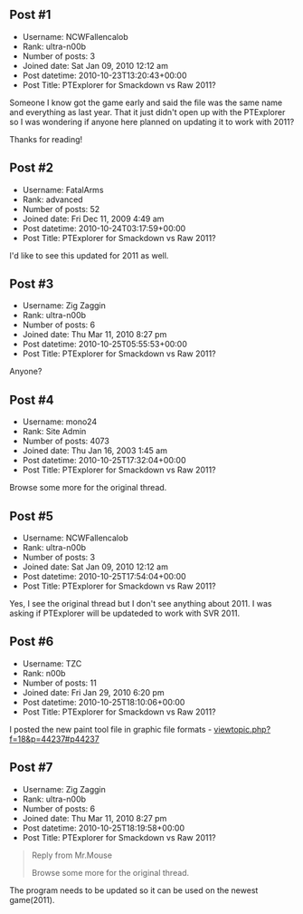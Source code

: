## Post #1
- Username: NCWFallencalob
- Rank: ultra-n00b
- Number of posts: 3
- Joined date: Sat Jan 09, 2010 12:12 am
- Post datetime: 2010-10-23T13:20:43+00:00
- Post Title: PTExplorer for Smackdown vs Raw 2011?

Someone I know got the game early and said the file was the same name and everything as last year. That it just didn't open up with the PTExplorer so I was wondering if anyone here planned on updating it to work with 2011? 

Thanks for reading!
## Post #2
- Username: FatalArms
- Rank: advanced
- Number of posts: 52
- Joined date: Fri Dec 11, 2009 4:49 am
- Post datetime: 2010-10-24T03:17:59+00:00
- Post Title: PTExplorer for Smackdown vs Raw 2011?

I'd like to see this updated for 2011 as well.
## Post #3
- Username: Zig Zaggin
- Rank: ultra-n00b
- Number of posts: 6
- Joined date: Thu Mar 11, 2010 8:27 pm
- Post datetime: 2010-10-25T05:55:53+00:00
- Post Title: PTExplorer for Smackdown vs Raw 2011?

Anyone?
## Post #4
- Username: mono24
- Rank: Site Admin
- Number of posts: 4073
- Joined date: Thu Jan 16, 2003 1:45 am
- Post datetime: 2010-10-25T17:32:04+00:00
- Post Title: PTExplorer for Smackdown vs Raw 2011?

Browse some more for the original thread.
## Post #5
- Username: NCWFallencalob
- Rank: ultra-n00b
- Number of posts: 3
- Joined date: Sat Jan 09, 2010 12:12 am
- Post datetime: 2010-10-25T17:54:04+00:00
- Post Title: PTExplorer for Smackdown vs Raw 2011?

Yes, I see the original thread but I don't see anything about 2011. I was asking if PTExplorer will be updateded to work with SVR 2011.
## Post #6
- Username: TZC
- Rank: n00b
- Number of posts: 11
- Joined date: Fri Jan 29, 2010 6:20 pm
- Post datetime: 2010-10-25T18:10:06+00:00
- Post Title: PTExplorer for Smackdown vs Raw 2011?

I posted the new paint tool file in graphic file formats - [viewtopic.php?f=18&p=44237#p44237](http://forum.xentax.com/viewtopic.php?f=18&p=44237#p44237)
## Post #7
- Username: Zig Zaggin
- Rank: ultra-n00b
- Number of posts: 6
- Joined date: Thu Mar 11, 2010 8:27 pm
- Post datetime: 2010-10-25T18:19:58+00:00
- Post Title: PTExplorer for Smackdown vs Raw 2011?

> Reply from Mr.Mouse
>
> Browse some more for the original thread.
 
The program needs to be updated so it can be used on the newest game(2011).
